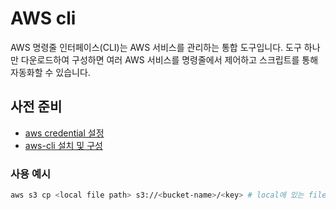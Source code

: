 # AWS cli

AWS 명령줄 인터페이스(CLI)는 AWS 서비스를 관리하는 통합 도구입니다. 도구 하나만 다운로드하여 구성하면 여러 AWS 서비스를 명령줄에서 제어하고 스크립트를 통해 자동화할 수 있습니다.

## 사전 준비

* [aws credential 설정](https://docs.aws.amazon.com/ko_kr/cli/latest/userguide/cli-chap-configure.html)
* [aws-cli 설치 및 구성](https://docs.aws.amazon.com/ko_kr/streams/latest/dev/kinesis-tutorial-cli-installation.html)

### 사용 예시

```bash
aws s3 cp <local file path> s3://<bucket-name>/<key> # local에 있는 file을 s3로 복사
```